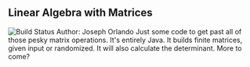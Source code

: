 ## Linear Algebra with Matrices
![Build Status](https://gitlab.com/josephorlando11/linear-algebra/badges/master/pipeline.svg "Build Status")
    Author: Joseph Orlando
    Just some code to get past all of those pesky matrix operations. 
    It's entirely Java. It builds finite matrices, given input or randomized. 
    It will also calculate the determinant. More to come?
